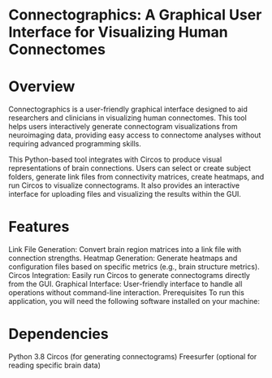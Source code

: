 
# Connectographics: A Graphical User Interface for Visualizing Human Connectomes
# Overview
Connectographics is a user-friendly graphical interface designed to aid researchers and clinicians in visualizing human connectomes. This tool helps users interactively generate connectogram visualizations from neuroimaging data, providing easy access to connectome analyses without requiring advanced programming skills.

This Python-based tool integrates with Circos to produce visual representations of brain connections. Users can select or create subject folders, generate link files from connectivity matrices, create heatmaps, and run Circos to visualize connectograms. It also provides an interactive interface for uploading files and visualizing the results within the GUI.

# Features
Link File Generation: Convert brain region matrices into a link file with connection strengths.
Heatmap Generation: Generate heatmaps and configuration files based on specific metrics (e.g., brain structure metrics).
Circos Integration: Easily run Circos to generate connectograms directly from the GUI.
Graphical Interface: User-friendly interface to handle all operations without command-line interaction.
Prerequisites
To run this application, you will need the following software installed on your machine:

# Dependencies
Python 3.8 
Circos (for generating connectograms)
Freesurfer (optional for reading specific brain data)
